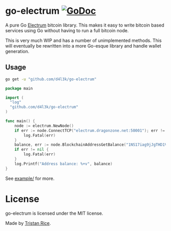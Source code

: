 # go-electrum [![GoDoc](https://godoc.org/github.com/d4l3k/go-electrum?status.svg)](https://godoc.org/github.com/d4l3k/go-electrum)
A pure Go [Electrum](https://electrum.org/) bitcoin library. This makes it easy to write bitcoin based services using Go without having to run a full bitcoin node.

This is very much WIP and has a number of unimplemented methods. This will eventually be rewritten into a more Go-esque library and handle wallet generation.

## Usage
```bash
go get -u "github.com/d4l3k/go-electrum"
```

```go
package main

import (
  "log"
  "github.com/d4l3k/go-electrum"
)

func main() {
	node := electrum.NewNode()
	if err := node.ConnectTCP("electrum.dragonzone.net:50001"); err != nil {
		log.Fatal(err)
	}
	balance, err := node.BlockchainAddressGetBalance("1NS17iag9jJgTHD1VXjvLCEnZuQ3rJDE9L")
	if err != nil {
		log.Fatal(err)
	}
	log.Printf("Address balance: %+v", balance)
}
```
See [example/](https://github.com/d4l3k/go-electrum/tree/master/example) for more.

# License
go-electrum is licensed under the MIT license.

Made by [Tristan Rice](https://fn.lc).
